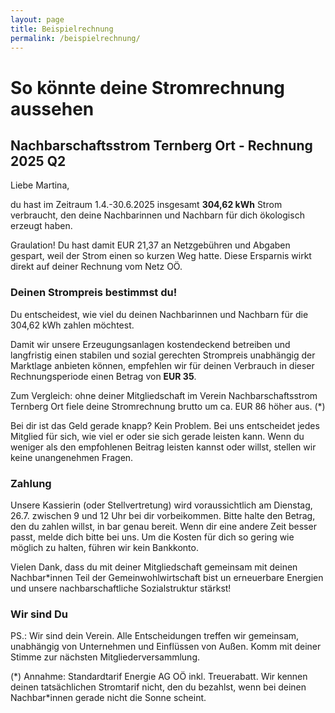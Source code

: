 ```yaml
---
layout: page
title: Beispielrechnung
permalink: /beispielrechnung/
---
```


# So könnte deine Stromrechnung aussehen

## Nachbarschaftsstrom Ternberg Ort - Rechnung 2025 Q2

Liebe Martina,

du hast im Zeitraum 1.4.-30.6.2025 insgesamt **304,62 kWh** Strom verbraucht, den deine Nachbarinnen und Nachbarn für dich ökologisch erzeugt haben.

Graulation! Du hast damit EUR 21,37 an Netzgebühren und Abgaben gespart, weil der Strom einen so kurzen Weg hatte. Diese Ersparnis wirkt direkt auf deiner Rechnung vom Netz OÖ.

### Deinen Strompreis bestimmst du!

Du entscheidest, wie viel du deinen Nachbarinnen und Nachbarn für die 304,62 kWh zahlen möchtest.

Damit wir unsere Erzeugungsanlagen kostendeckend betreiben und langfristig einen stabilen und sozial gerechten Strompreis unabhängig der Marktlage anbieten können, empfehlen wir für deinen Verbrauch in dieser Rechnungsperiode einen Betrag von **EUR 35**.

Zum Vergleich: ohne deiner Mitgliedschaft im Verein Nachbarschaftsstrom Ternberg Ort fiele deine Stromrechnung brutto um ca. EUR 86 höher aus. (\*)

Bei dir ist das Geld gerade knapp? Kein Problem. Bei uns entscheidet jedes Mitglied für sich, wie viel er oder sie sich gerade leisten kann.
Wenn du weniger als den empfohlenen Beitrag leisten kannst oder willst, stellen wir keine unangenehmen Fragen.

### Zahlung

Unsere Kassierin (oder Stellvertretung) wird voraussichtlich am Dienstag, 26.7. zwischen 9 und 12 Uhr bei dir vorbeikommen. Bitte halte den Betrag, den du zahlen willst, in bar genau bereit. Wenn dir eine andere Zeit besser passt, melde dich bitte bei uns.
Um die Kosten für dich so gering wie möglich zu halten, führen wir kein Bankkonto.

Vielen Dank, dass du mit deiner Mitgliedschaft gemeinsam mit deinen Nachbar\*innen Teil der Gemeinwohlwirtschaft bist un erneuerbare Energien und unsere nachbarschaftliche Sozialstruktur stärkst!

### Wir sind Du

PS.: Wir sind dein Verein. Alle Entscheidungen treffen wir gemeinsam, unabhängig von Unternehmen und Einflüssen von Außen. Komm mit deiner Stimme zur nächsten Mitgliederversammlung.

(\*) Annahme: Standardtarif Energie AG OÖ inkl. Treuerabatt. Wir kennen deinen tatsächlichen Stromtarif nicht, den du bezahlst, wenn bei deinen Nachbar\*innen gerade nicht die Sonne scheint.

